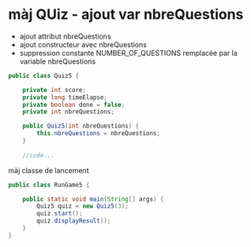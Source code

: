 # màj QUiz - ajout var nbreQuestions

- ajout attribut nbreQuestions
- ajout constructeur avec nbreQuestions
- suppression constante NUMBER_OF_QUESTIONS remplacée par la variable nbreQuestions

````java
public class Quiz5 {

	private int score;
	private long timeElapse;
	private boolean done = false;
	private int nbreQuestions;

	public Quiz5(int nbreQuestions) {
		this.nbreQuestions = nbreQuestions;
	}
	
	//code...
````

màj classe de lancement

````java
public class RunGame5 {

	public static void main(String[] args) {
		Quiz5 quiz = new Quiz5(3);
		quiz.start();
		quiz.displayResult();
	}
}
````
